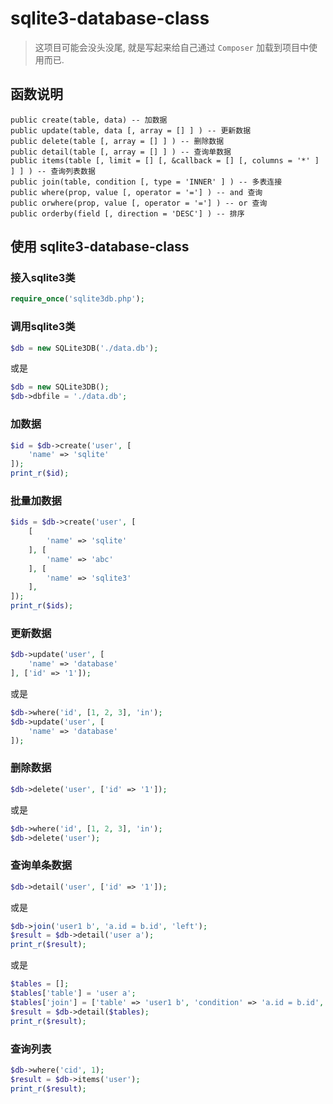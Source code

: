 # sqlite3-database-class
> 这项目可能会没头没尾, 就是写起来给自己通过 `Composer` 加载到项目中使用而已.

## 函数说明
```
public create(table, data) -- 加数据
public update(table, data [, array = [] ] ) -- 更新数据
public delete(table [, array = [] ] ) -- 删除数据
public detail(table [, array = [] ] ) -- 查询单数据
public items(table [, limit = [] [, &callback = [] [, columns = '*' ] ] ] ) -- 查询列表数据
public join(table, condition [, type = 'INNER' ] ) -- 多表连接
public where(prop, value [, operator = '='] ) -- and 查询
public orwhere(prop, value [, operator = '='] ) -- or 查询
public orderby(field [, direction = 'DESC'] ) -- 排序
```

## 使用 sqlite3-database-class
### 接入sqlite3类
```php
require_once('sqlite3db.php');
```
### 调用sqlite3类
```php
$db = new SQLite3DB('./data.db');
```
或是
```php
$db = new SQLite3DB();
$db->dbfile = './data.db';
```
### 加数据
```php
$id = $db->create('user', [
    'name' => 'sqlite'
]);
print_r($id);
```
### 批量加数据
```php
$ids = $db->create('user', [
    [
        'name' => 'sqlite'
    ], [
        'name' => 'abc'
    ], [
        'name' => 'sqlite3'
    ],
]);
print_r($ids);
```
### 更新数据
```php
$db->update('user', [
    'name' => 'database'
], ['id' => '1']);
```
或是
```php
$db->where('id', [1, 2, 3], 'in');
$db->update('user', [
    'name' => 'database'
]);
```
### 删除数据
```php
$db->delete('user', ['id' => '1']);
```
或是
```php
$db->where('id', [1, 2, 3], 'in');
$db->delete('user');
```
### 查询单条数据
```php
$db->detail('user', ['id' => '1']);
```
或是
```php
$db->join('user1 b', 'a.id = b.id', 'left');
$result = $db->detail('user a');
print_r($result);
```
或是
```php
$tables = [];
$tables['table'] = 'user a';
$tables['join'] = ['table' => 'user1 b', 'condition' => 'a.id = b.id', 'type' => 'left'];
$result = $db->detail($tables);
print_r($result);
```
### 查询列表
```php
$db->where('cid', 1);
$result = $db->items('user');
print_r($result);
```

